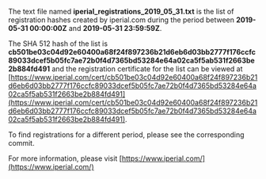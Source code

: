 The text file named **iperial_registrations_2019_05_31.txt** is the list of registration hashes created by iperial.com during the period between **2019-05-31 00:00:00Z** and **2019-05-31 23:59:59Z**.

The SHA 512 hash of the list is **cb501be03c04d92e60400a68f24f897236b21d6eb6d03bb2777f176ccfc89033dcef5b05fc7ae72b0f4d7365bd53284e64a02ca5f5ab531f2663be2b884fd491** and the registration certificate for the list can be viewed at [https://www.iperial.com/cert/cb501be03c04d92e60400a68f24f897236b21d6eb6d03bb2777f176ccfc89033dcef5b05fc7ae72b0f4d7365bd53284e64a02ca5f5ab531f2663be2b884fd491](https://www.iperial.com/cert/cb501be03c04d92e60400a68f24f897236b21d6eb6d03bb2777f176ccfc89033dcef5b05fc7ae72b0f4d7365bd53284e64a02ca5f5ab531f2663be2b884fd491).

To find registrations for a different period, please see the corresponding commit.

For more information, please visit [https://www.iperial.com/](https://www.iperial.com/)

